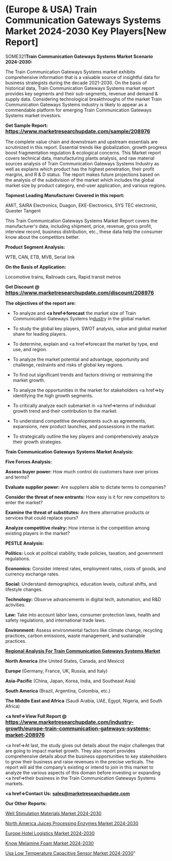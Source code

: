 # (Europe & USA) Train Communication Gateways Systems Market 2024-2030 Key Players[New Report]

SOME321<strong>Train Communication Gateways Systems Market Scenario 2024-2030:</strong>

The Train Communication Gateways Systems market exhibits comprehensive information that is a valuable source of insightful data for business strategists during the decade 2021-2030. On the basis of historical data, Train Communication Gateways Systems market report provides key segments and their sub-segments, revenue and demand &amp; supply data. Considering technological breakthroughs of the market Train Communication Gateways Systems industry is likely to appear as a commendable platform for emerging Train Communication Gateways Systems market investors.

<strong>Get Sample Report: <a href=https://www.marketresearchupdate.com/sample/208976><font size=3 color=#0000ff>https://www.marketresearchupdate.com/sample/208976</font></a></strong>

The complete value chain and downstream and upstream essentials are scrutinized in this report. Essential trends like globalization, growth progress boost fragmentation regulation &amp; ecological concerns. This Market report covers technical data, manufacturing plants analysis, and raw material sources analysis of Train Communication Gateways Systems Industry as well as explains which product has the highest penetration, their profit margins, and R & D status. The report makes future projections based on the analysis of the subdivision of the market which includes the global market size by product category, end-user application, and various regions.

<strong>Topmost Leading Manufacturer Covered in this report:</strong>

AMiT, SAIRA Electronics, Duagon, EKE-Electronics, SYS TEC electronic, Quester Tangent

This Train Communication Gateways Systems Market Report covers the manufacturer's data, including shipment, price, revenue, gross profit, interview record, business distribution, etc., these data help the consumer know about the competitors better.

<strong>Product Segment Analysis: </strong>

WTB, CAN, ETB, MVB, Serial link

<strong>On the Basis of Application:</strong>

Locomotive trains, Railroads cars, Rapid transit metros

<strong>Get Discount @ <a href=https://www.marketresearchupdate.com/discount/208976><font size=3 color=#0000ff>https://www.marketresearchupdate.com/discount/208976</font></a></strong>

<strong><b>The objectives of the report are:</b></strong>

- To analyze and <strong><a href=><strong>forecast</strong></a></strong> the market size of Train Communication Gateways Systems In<a href=ASDF991299>dustr</a>y in the global market.

- To study the global key players, SWOT analysis, value and global market share for leading players.

- To determine, explain and <a href=>forecast</a> the market by type, end use, and region.

- To analyze the market potential and advantage, opportunity and challenge, restraints and risks of global key regions.

- To find out significant trends and factors driving or restraining the market growth.

- To analyze the opportunities in the market for stakeholders <a href=>by</a> identifying the high growth segments.

- To critically analyze each submarket in <a href=>terms</a> of individual growth trend and their contribution to the market.

- To understand competitive developments such as agreements, expansions, new product launches, and possessions in the market.

- To strategically outline the key players and comprehensively analyze their growth strategies.

<strong>Train Communication Gateways Systems Market Analysis:</strong>

<strong>Five Forces Analysis:</strong>

<strong>Assess buyer power:</strong> How much control do customers have over prices and terms?

<strong>Evaluate supplier power:</strong> Are suppliers able to dictate terms to companies?

<strong>Consider the threat of new entrants:</strong> How easy is it for new competitors to enter the market?

<strong>Examine the threat of substitutes:</strong> Are there alternative products or services that could replace yours?

<strong>Analyze competitive rivalry:</strong> How intense is the competition among existing players in the market?

<strong>PESTLE Analysis:</strong>

<strong>Politics:</strong> Look at political stability, trade policies, taxation, and government regulations.

<strong>Economics:</strong> Consider interest rates, employment rates, costs of goods, and currency exchange rates.

<strong>Social:</strong> Understand demographics, education levels, cultural shifts, and lifestyle changes.

<strong>Technology:</strong> Observe advancements in digital tech, automation, and R&D activities.

<strong>Law:</strong> Take into account labor laws, consumer protection laws, health and safety regulations, and international trade laws.

<strong>Environment:</strong> Assess environmental factors like climate change, recycling practices, carbon emissions, waste management, and sustainable practices.

<strong><u><b>Regional Analysis For Train Communication Gateways Systems Market</b></u></strong>

<strong><b>North America</b></strong> (the United States, Canada, and Mexico)

<strong><b>Europe </b></strong>(Germany, France, UK, Russia, and Italy)

<strong><b>Asia-Pacific</b></strong> (China, Japan, Korea, India, and Southeast Asia)

<strong><b>South America</b></strong> (Brazil, Argentina, Colombia, etc.)

<strong><b>The Middle East and Africa</b></strong> (Saudi Arabia, UAE, Egypt, Nigeria, and South Africa)

<strong><a href=>View Full Report</a> @ <a href=https://www.marketresearchupdate.com/industry-growth/europe-train-communication-gateways-systems-market-208976><font size=3 color=#0000ff>https://www.marketresearchupdate.com/industry-growth/europe-train-communication-gateways-systems-market-208976</font></a></strong>

<a href=>At last,</a> the study gives out details about the major challenges that are going to impact market growth. They also report provides comprehensive details about the business opportunities to key stakeholders to grow their business and raise revenues in the precise verticals. The report will aid the company’s existing or intend to join in this market to analyze the various aspects of this domain before investing or expanding <a href=>their</a> business in the Train Communication Gateways Systems markets.

<strong><a href=>Contact Us:</a></strong>
<strong>sales@marketresearchupdate.com</strong>

<strong>Our Other Reports:</strong>

<a href=https://www.linkedin.com/pulse/well-stimulation-materials-market-outlooks>Well Stimulation Materials Market 2024-2030</a>

<a href=https://www.linkedin.com/pulse/north-america-juices-processing-enzymes-market>North America Juices Processing Enzymes Market 2024-2030</a>

<a href=https://www.linkedin.com/pulse/europe-hotel-logistics-market-2023-top-exfjf/>Europe Hotel Logistics Market 2024-2030</a>

<a href=https://www.linkedin.com/pulse/know-melamine-foam-market-advanced-layout-top-yrxjc/>Know Melamine Foam Market 2024-2030</a>

<a href=https://www.linkedin.com/pulse/usa-low-temperature-capacitive-sensor-market-2023--foqic/>Usa Low Temperature Capacitive Sensor Market 2024-2030</a>"
